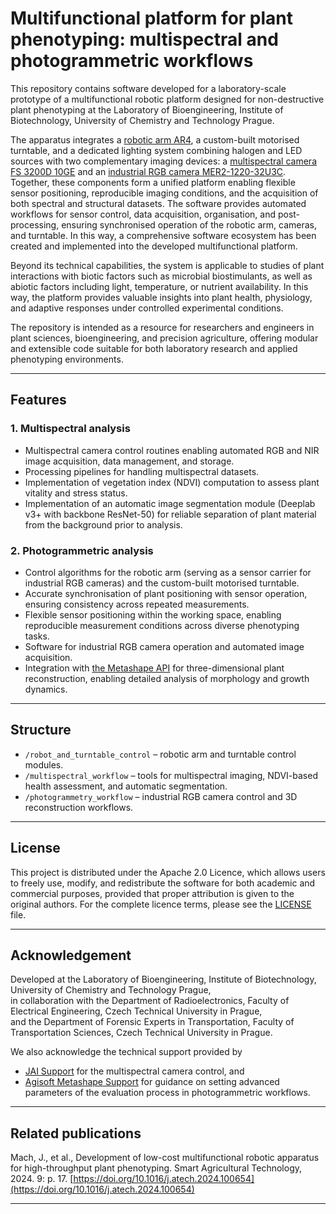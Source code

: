 # Multifunctional platform for plant phenotyping: multispectral and photogrammetric workflows

This repository contains software developed for a laboratory-scale prototype of a multifunctional robotic platform designed for non-destructive plant phenotyping at the Laboratory of Bioengineering, Institute of Biotechnology, University of Chemistry and Technology Prague.  

The apparatus integrates a [robotic arm AR4](https://anninrobotics.com/), a custom-built motorised turntable, and a dedicated lighting system combining halogen and LED sources with two complementary imaging devices: a [multispectral camera FS 3200D 10GE](https://ftp.stemmer-imaging.com/webdavs/docmanager/150153-JAI-FS-3200D-10GE-Datasheet.pdf) and an [industrial RGB camera MER2-1220-32U3C](https://en.daheng-imaging.com/show-106-1997-1.html). Together, these components form a unified platform enabling flexible sensor positioning, reproducible imaging conditions, and the acquisition of both spectral and structural datasets. The software provides automated workflows for sensor control, data acquisition, organisation, and post-processing, ensuring synchronised operation of the robotic arm, cameras, and turntable. In this way, a comprehensive software ecosystem has been created and implemented into the developed multifunctional platform.  

Beyond its technical capabilities, the system is applicable to studies of plant interactions with biotic factors such as microbial biostimulants, as well as abiotic factors including light, temperature, or nutrient availability. In this way, the platform provides valuable insights into plant health, physiology, and adaptive responses under controlled experimental conditions.  

The repository is intended as a resource for researchers and engineers in plant sciences, bioengineering, and precision agriculture, offering modular and extensible code suitable for both laboratory research and applied phenotyping environments.

 ---

## Features

### 1. Multispectral analysis
- Multispectral camera control routines enabling automated RGB and NIR image acquisition, data management, and storage.  
- Processing pipelines for handling multispectral datasets.  
- Implementation of vegetation index (NDVI) computation to assess plant vitality and stress status.  
- Implementation of an automatic image segmentation module (Deeplab v3+ with backbone ResNet-50) for reliable separation of plant material from the background prior to analysis.  

### 2. Photogrammetric analysis
- Control algorithms for the robotic arm (serving as a sensor carrier for industrial RGB cameras) and the custom-built motorised turntable.  
- Accurate synchronisation of plant positioning with sensor operation, ensuring consistency across repeated measurements.  
- Flexible sensor positioning within the working space, enabling reproducible measurement conditions across diverse phenotyping tasks.  
- Software for industrial RGB camera operation and automated image acquisition.  
- Integration with [the Metashape API](https://www.agisoft.com/pdf/metashape_python_api_2_0_0.pdf) for three-dimensional plant reconstruction, enabling detailed analysis of morphology and growth dynamics.  

---

## Structure
- `/robot_and_turntable_control` – robotic arm and turntable control modules.  
- `/multispectral_workflow` – tools for multispectral imaging, NDVI-based health assessment, and automatic segmentation.  
- `/photogrammetry_workflow` – industrial RGB camera control and 3D reconstruction workflows.  

---

## License
This project is distributed under the Apache 2.0 Licence, which allows users to freely use, modify, and redistribute the software for both academic and commercial purposes, provided that proper attribution is given to the original authors. For the complete licence terms, please see the [LICENSE](./LICENSE) file.  

---

## Acknowledgement
Developed at the Laboratory of Bioengineering, Institute of Biotechnology, University of Chemistry and Technology Prague,  
in collaboration with the Department of Radioelectronics, Faculty of Electrical Engineering, Czech Technical University in Prague,  
and the Department of Forensic Experts in Transportation, Faculty of Transportation Sciences, Czech Technical University in Prague.  

We also acknowledge the technical support provided by  
- [JAI Support](https://support.jai.com/hc/en-us) for the multispectral camera control, and  
- [Agisoft Metashape Support](https://www.agisoftmetashape.com/support/?srsltid=AfmBOopHtxRqLW6budwORrpX34QVnSkSQnkvERqKRR9fFE1lLZ1-gCzI) for guidance on setting advanced parameters of the evaluation process in photogrammetric workflows.  

---

## Related publications
Mach, J., et al., Development of low-cost multifunctional robotic apparatus for high-throughput plant phenotyping. Smart Agricultural Technology, 2024. 9: p. 17. [https://doi.org/10.1016/j.atech.2024.100654](https://doi.org/10.1016/j.atech.2024.100654)

---
